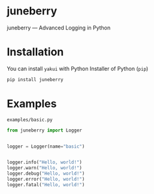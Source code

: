 # juneberry
juneberry — Advanced Logging in Python
# Installation
You can install `yakui` with Python Installer of Python (`pip`)
```bash
pip install juneberry
```
# Examples
`examples/basic.py`
```py
from juneberry import Logger


logger = Logger(name="basic")


logger.info("Hello, world!")
logger.warn("Hello, world!")
logger.debug("Hello, world!")
logger.error("Hello, world!")
logger.fatal("Hello, world!")
```
